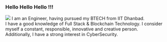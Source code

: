 ### Hello Hello Hello !!!
<img src="https://res.cloudinary.com/dbncp99x2/image/upload/v1718389732/pL17_ponuke.png" />
I am an Engineer, having pursued my BTECH from IIT Dhanbad.<br>
I have a good knowledge of Full Stack & Blockchain Technology. I consider myself a constant, responsible, innovative and creative person.<br>
Additionally, I have a strong interest in CyberSecurity.

<!--
**PiyushLunawat/PiyushLunawat** is a ✨ _special_ ✨ repository because its `README.md` (this file) appears on your GitHub profile.

Here are some ideas to get you started:

- 🔭 I’m currently working on ...
- 🌱 I’m currently learning ...
- 👯 I’m looking to collaborate on ...
- 🤔 I’m looking for help with ...
- 💬 Ask me about ...
- 📫 How to reach me: ...
- 😄 Pronouns: ...
- ⚡ Fun fact: ...
-->
